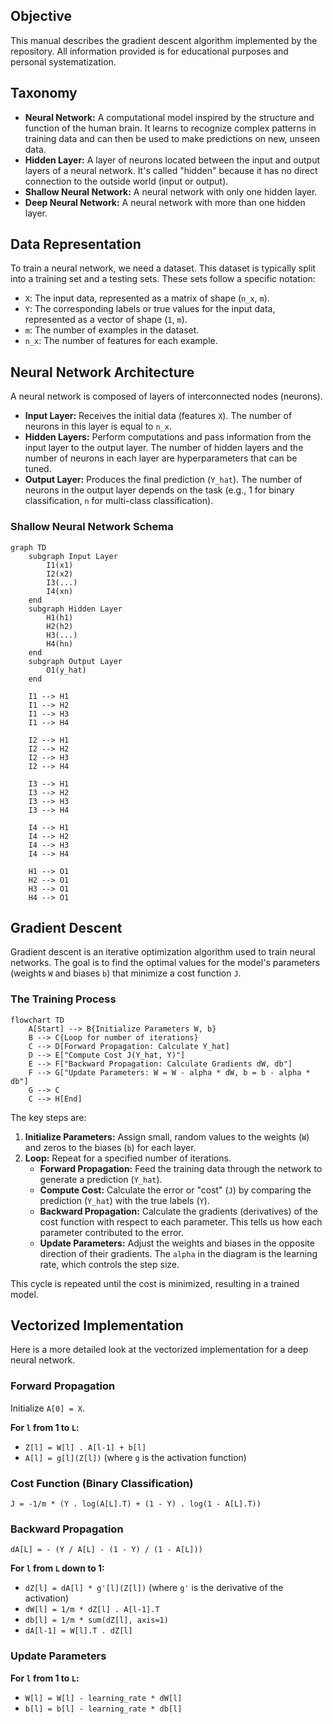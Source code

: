 ## Objective

This manual describes the gradient descent algorithm implemented by the repository. All information provided is for educational purposes and personal systematization.

## Taxonomy

*   **Neural Network:** A computational model inspired by the structure and function of the human brain. It learns to recognize complex patterns in training data and can then be used to make predictions on new, unseen data.
*   **Hidden Layer:** A layer of neurons located between the input and output layers of a neural network. It's called "hidden" because it has no direct connection to the outside world (input or output).
*   **Shallow Neural Network:** A neural network with only one hidden layer.
*   **Deep Neural Network:** A neural network with more than one hidden layer.

## Data Representation

To train a neural network, we need a dataset. This dataset is typically split into a training set and a testing sets. These sets follow a specific notation: 

*   `X`: The input data, represented as a matrix of shape (`n_x`, `m`).
*   `Y`: The corresponding labels or true values for the input data, represented as a vector of shape (`1`, `m`).
*   `m`: The number of examples in the dataset.
*   `n_x`: The number of features for each example.

## Neural Network Architecture

A neural network is composed of layers of interconnected nodes (neurons).

*   **Input Layer:** Receives the initial data (features `X`). The number of neurons in this layer is equal to `n_x`.
*   **Hidden Layers:** Perform computations and pass information from the input layer to the output layer. The number of hidden layers and the number of neurons in each layer are hyperparameters that can be tuned.
*   **Output Layer:** Produces the final prediction (`Y_hat`). The number of neurons in the output layer depends on the task (e.g., 1 for binary classification, `n` for multi-class classification).

### Shallow Neural Network Schema

```mermaid
graph TD
    subgraph Input Layer
        I1(x1)
        I2(x2)
        I3(...)
        I4(xn)
    end
    subgraph Hidden Layer
        H1(h1)
        H2(h2)
        H3(...)
        H4(hn)
    end
    subgraph Output Layer
        O1(y_hat)
    end

    I1 --> H1
    I1 --> H2
    I1 --> H3
    I1 --> H4

    I2 --> H1
    I2 --> H2
    I2 --> H3
    I2 --> H4

    I3 --> H1
    I3 --> H2
    I3 --> H3
    I3 --> H4

    I4 --> H1
    I4 --> H2
    I4 --> H3
    I4 --> H4

    H1 --> O1
    H2 --> O1
    H3 --> O1
    H4 --> O1
```

## Gradient Descent

Gradient descent is an iterative optimization algorithm used to train neural networks. The goal is to find the optimal values for the model's parameters (weights `W` and biases `b`) that minimize a cost function `J`.

### The Training Process

```mermaid
flowchart TD
    A[Start] --> B{Initialize Parameters W, b}
    B --> C{Loop for number of iterations}
    C --> D[Forward Propagation: Calculate Y_hat]
    D --> E["Compute Cost J(Y_hat, Y)"]
    E --> F["Backward Propagation: Calculate Gradients dW, db"]
    F --> G["Update Parameters: W = W - alpha * dW, b = b - alpha * db"]
    G --> C
    C --> H[End]
```

The key steps are:

1.  **Initialize Parameters:** Assign small, random values to the weights (`W`) and zeros to the biases (`b`) for each layer.
2.  **Loop:** Repeat for a specified number of iterations.
    *   **Forward Propagation:** Feed the training data through the network to generate a prediction (`Y_hat`).
    *   **Compute Cost:** Calculate the error or "cost" (`J`) by comparing the prediction (`Y_hat`) with the true labels (`Y`).
    *   **Backward Propagation:** Calculate the gradients (derivatives) of the cost function with respect to each parameter. This tells us how each parameter contributed to the error.
    *   **Update Parameters:** Adjust the weights and biases in the opposite direction of their gradients. The `alpha` in the diagram is the learning rate, which controls the step size.

This cycle is repeated until the cost is minimized, resulting in a trained model.

## Vectorized Implementation

Here is a more detailed look at the vectorized implementation for a deep neural network.

### Forward Propagation
Initialize `A[0] = X`.

**For `l` from 1 to `L`:**
*   `Z[l] = W[l] . A[l-1] + b[l]`
*   `A[l] = g[l](Z[l])` (where `g` is the activation function)

### Cost Function (Binary Classification)
`J = -1/m * (Y . log(A[L].T) + (1 - Y) . log(1 - A[L].T))`

### Backward Propagation
`dA[L] = - (Y / A[L] - (1 - Y) / (1 - A[L]))`

**For `l` from `L` down to 1:**
*   `dZ[l] = dA[l] * g'[l](Z[l])` (where `g'` is the derivative of the activation)
*   `dW[l] = 1/m * dZ[l] . A[l-1].T`
*   `db[l] = 1/m * sum(dZ[l], axis=1)`
*   `dA[l-1] = W[l].T . dZ[l]`

### Update Parameters
**For `l` from 1 to `L`:**
*   `W[l] = W[l] - learning_rate * dW[l]`
*   `b[l] = b[l] - learning_rate * db[l]`
